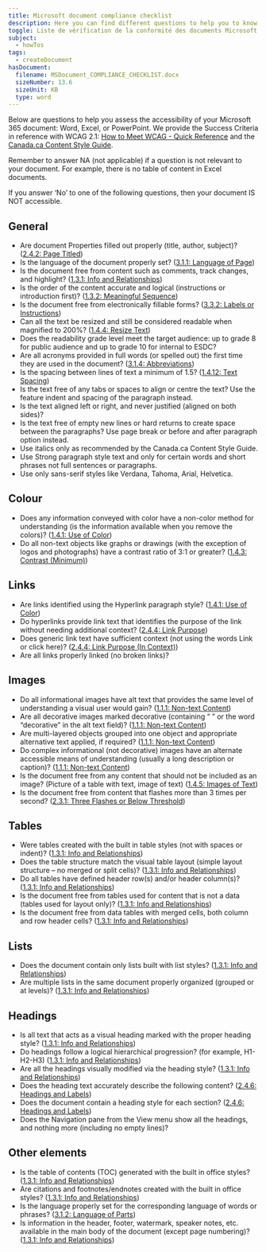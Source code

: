 ```yaml
---
title: Microsoft document compliance checklist
description: Here you can find different questions to help you to know if your Microsoft 365 document is accessible or not.
toggle: Liste de vérification de la conformité des documents Microsoft
subject:
  - howTos
tags:
  - createDocument
hasDocument:
  filename: MSDocument_COMPLIANCE_CHECKLIST.docx
  sizeNumber: 13.6
  sizeUnit: KB
  type: word
---
```


Below are questions to help you assess the accessibility of your Microsoft 365 document: Word, Excel, or PowerPoint. We provide the Success Criteria in reference with WCAG 2.1: [How to Meet WCAG - Quick Reference](http://www.w3.org/WAI/WCAG21/quickref/) and the [Canada.ca Content Style Guide](https://www.canada.ca/en/treasury-board-secretariat/services/government-communications/canada-content-style-guide.html).

Remember to answer NA (not applicable) if a question is not relevant to your document. For example, there is no table of content in Excel documents.

If you answer ‘No’ to one of the following questions, then your document IS NOT accessible.

## General

<ul class="list-unstyled mrgn-tp-lg mrgn-lft-lg">
    <li class="mrgn-bttm-md"><span class="far fa-square mrgn-rght-md" aria-hidden="true"></span>Are document Properties filled out properly (title, author, subject)? (<a href="https://www.w3.org/TR/WCAG22/#page-titled">2.4.2: Page Titled</a>)</li>
    <li class="mrgn-bttm-md"><span class="far fa-square mrgn-rght-md" aria-hidden="true"></span>Is the language of the document properly set? (<a href="https://www.w3.org/TR/WCAG22/#language-of-page">3.1.1: Language of Page</a>)</li>
    <li class="mrgn-bttm-md"><span class="far fa-square mrgn-rght-md" aria-hidden="true"></span>Is the document free from content such as comments, track changes, and highlight? (<a href="https://www.w3.org/TR/WCAG22/#info-and-relationships">1.3.1: Info and Relationships</a>)</li>
    <li class="mrgn-bttm-md"><span class="far fa-square mrgn-rght-md" aria-hidden="true"></span>Is the order of the content accurate and logical (instructions or introduction first)? (<a href="https://www.w3.org/TR/WCAG22/#meaningful-sequence">1.3.2: Meaningful Sequence</a>)</li>
    <li class="mrgn-bttm-md"><span class="far fa-square mrgn-rght-md" aria-hidden="true"></span>Is the document free from electronically fillable forms? (<a href="https://www.w3.org/TR/WCAG22/#labels-or-instructions">3.3.2: Labels or Instructions</a>)</li>
    <li class="mrgn-bttm-md"><span class="far fa-square mrgn-rght-md" aria-hidden="true"></span>Can all the text be resized and still be considered readable when magnified to 200%? (<a href="https://www.w3.org/TR/WCAG22/#resize-text">1.4.4: Resize Text</a>)</li>
    <li class="mrgn-bttm-md"><span class="far fa-square mrgn-rght-md" aria-hidden="true"></span>Does the readability grade level meet the target audience: up to grade 8 for public audience and up to grade 10 for internal to ESDC?</li>
    <li class="mrgn-bttm-md"><span class="far fa-square mrgn-rght-md" aria-hidden="true"></span>Are all acronyms provided in full words (or spelled out) the first time they are used in the document? (<a href="https://www.w3.org/TR/WCAG22/#abbreviations">3.1.4: Abbreviations</a>)</li>
    <li class="mrgn-bttm-md"><span class="far fa-square mrgn-rght-md" aria-hidden="true"></span>Is the spacing between lines of text a minimum of 1.5? (<a href="https://www.w3.org/TR/WCAG22/#text-spacing">1.4.12: Text Spacing</a>)</li>
    <li class="mrgn-bttm-md"><span class="far fa-square mrgn-rght-md" aria-hidden="true"></span>Is the text free of any tabs or spaces to align or centre the text? Use the feature indent and spacing of the paragraph instead.</li>
    <li class="mrgn-bttm-md"><span class="far fa-square mrgn-rght-md" aria-hidden="true"></span>Is the text aligned left or right, and never justified (aligned on both sides)?</li>
    <li class="mrgn-bttm-md"><span class="far fa-square mrgn-rght-md" aria-hidden="true"></span>Is the text free of empty new lines or hard returns to create space between the paragraphs? Use page break or before and after paragraph option instead.</li>
    <li class="mrgn-bttm-md"><span class="far fa-square mrgn-rght-md" aria-hidden="true"></span>Use italics only as recommended by the Canada.ca Content Style Guide.</li>
    <li class="mrgn-bttm-md"><span class="far fa-square mrgn-rght-md" aria-hidden="true"></span>Use Strong paragraph style text and only for certain words and short phrases not full sentences or paragraphs.</li>
    <li class="mrgn-bttm-md"><span class="far fa-square mrgn-rght-md" aria-hidden="true"></span>Use only sans-serif styles like Verdana, Tahoma, Arial, Helvetica.</li>
</ul>

## Colour

<ul class="list-unstyled mrgn-tp-lg mrgn-lft-lg">
    <li class="mrgn-bttm-md"><span class="far fa-square mrgn-rght-md" aria-hidden="true"></span>Does any information conveyed with color have a non-color method for understanding (is the information available when you remove the colors)? (<a href="https://www.w3.org/TR/WCAG22/#use-of-color">1.4.1: Use of Color</a>)</li>
    <li class="mrgn-bttm-md"><span class="far fa-square mrgn-rght-md" aria-hidden="true"></span>Do all non-text objects like graphs or drawings (with the exception of logos and photographs) have a contrast ratio of 3:1 or greater? (<a href="https://www.w3.org/TR/WCAG22/#contrast-minimum">1.4.3: Contrast (Minimum)</a>)</li>
</ul>

## Links

<ul class="list-unstyled mrgn-tp-lg mrgn-lft-lg">
    <li class="mrgn-bttm-md"><span class="far fa-square mrgn-rght-md" aria-hidden="true"></span>Are links identified using the Hyperlink paragraph style? (<a href="https://www.w3.org/TR/WCAG22/#use-of-color">1.4.1: Use of Color</a>)</li>
    <li class="mrgn-bttm-md"><span class="far fa-square mrgn-rght-md" aria-hidden="true"></span>Do hyperlinks provide link text that identifies the purpose of the link without needing additional context? (<a href="https://www.w3.org/TR/WCAG22/#link-purpose-in-context">2.4.4: Link Purpose</a>)</li>
    <li class="mrgn-bttm-md"><span class="far fa-square mrgn-rght-md" aria-hidden="true"></span>Does generic link text have sufficient context (not using the words Link or click here)? (<a href="https://www.w3.org/TR/WCAG22/#link-purpose-in-context">2.4.4: Link Purpose (In Context)</a>)</li>
    <li class="mrgn-bttm-md"><span class="far fa-square mrgn-rght-md" aria-hidden="true"></span>Are all links properly linked (no broken links)?</li>
</ul>

## Images

<ul class="list-unstyled mrgn-tp-lg mrgn-lft-lg">
    <li class="mrgn-bttm-md"><span class="far fa-square mrgn-rght-md" aria-hidden="true"></span>Do all informational images have alt text that provides the same level of understanding a visual user would gain? (<a href="https://www.w3.org/TR/WCAG22/#non-text-content">1.1.1: Non-text Content</a>)</li>
    <li class="mrgn-bttm-md"><span class="far fa-square mrgn-rght-md" aria-hidden="true"></span>Are all decorative images marked decorative (containing “ ” or the word “decorative” in the alt text field)? (<a href="https://www.w3.org/TR/WCAG22/#non-text-content">1.1.1: Non-text Content</a>)</li>
    <li class="mrgn-bttm-md"><span class="far fa-square mrgn-rght-md" aria-hidden="true"></span>Are multi-layered objects grouped into one object and appropriate alternative text applied, if required? (<a href="https://www.w3.org/TR/WCAG22/#non-text-content">1.1.1: Non-text Content</a>)</li>
    <li class="mrgn-bttm-md"><span class="far fa-square mrgn-rght-md" aria-hidden="true"></span>Do complex informational (not decorative) images have an alternate accessible means of understanding (usually a long description or caption)? (<a href="https://www.w3.org/TR/WCAG22/#non-text-content">1.1.1: Non-text Content</a>)</li>
    <li class="mrgn-bttm-md"><span class="far fa-square mrgn-rght-md" aria-hidden="true"></span>Is the document free from any content that should not be included as an image? (Picture of a table with text, image of text) (<a href="https://www.w3.org/TR/WCAG22/#images-of-text">1.4.5: Images of Text</a>)</li>
    <li class="mrgn-bttm-md"><span class="far fa-square mrgn-rght-md" aria-hidden="true"></span>Is the document free from content that flashes more than 3 times per second? (<a href="https://www.w3.org/TR/WCAG22/#three-flashes-or-below-threshold">2.3.1: Three Flashes or Below Threshold</a>)</li>
</ul>

## Tables

<ul class="list-unstyled mrgn-tp-lg mrgn-lft-lg">
    <li class="mrgn-bttm-md"><span class="far fa-square mrgn-rght-md" aria-hidden="true"></span>Were tables created with the built in table styles (not with spaces or indent)? (<a href="https://www.w3.org/TR/WCAG22/#info-and-relationships">1.3.1: Info and Relationships</a>)</li>
    <li class="mrgn-bttm-md"><span class="far fa-square mrgn-rght-md" aria-hidden="true"></span>Does the table structure match the visual table layout (simple layout structure – no merged or split cells)? (<a href="https://www.w3.org/TR/WCAG22/#info-and-relationships">1.3.1: Info and Relationships</a>)</li>
    <li class="mrgn-bttm-md"><span class="far fa-square mrgn-rght-md" aria-hidden="true"></span>Do all tables have defined header row(s) and/or header column(s)? (<a href="https://www.w3.org/TR/WCAG22/#info-and-relationships">1.3.1: Info and Relationships</a>)</li>
    <li class="mrgn-bttm-md"><span class="far fa-square mrgn-rght-md" aria-hidden="true"></span>Is the document free from tables used for content that is not a data (tables used for layout only)? (<a href="https://www.w3.org/TR/WCAG22/#info-and-relationships">1.3.1: Info and Relationships</a>)</li>
    <li class="mrgn-bttm-md"><span class="far fa-square mrgn-rght-md" aria-hidden="true"></span>Is the document free from data tables with merged cells, both column and row header cells? (<a href="https://www.w3.org/TR/WCAG22/#info-and-relationships">1.3.1: Info and Relationships</a>)</li>
</ul>

## Lists

<ul class="list-unstyled mrgn-tp-lg mrgn-lft-lg">
    <li class="mrgn-bttm-md"><span class="far fa-square mrgn-rght-md" aria-hidden="true"></span>Does the document contain only lists built with list styles? (<a href="https://www.w3.org/TR/WCAG22/#info-and-relationships">1.3.1: Info and Relationships</a>)</li>
    <li class="mrgn-bttm-md"><span class="far fa-square mrgn-rght-md" aria-hidden="true"></span>Are multiple lists in the same document properly organized (grouped or at levels)? (<a href="https://www.w3.org/TR/WCAG22/#info-and-relationships">1.3.1: Info and Relationships</a>)</li>
</ul>

## Headings

<ul class="list-unstyled mrgn-tp-lg mrgn-lft-lg">
    <li class="mrgn-bttm-md"><span class="far fa-square mrgn-rght-md" aria-hidden="true"></span>Is all text that acts as a visual heading marked with the proper heading style? (<a href="https://www.w3.org/TR/WCAG22/#info-and-relationships">1.3.1: Info and Relationships</a>)</li>
    <li class="mrgn-bttm-md"><span class="far fa-square mrgn-rght-md" aria-hidden="true"></span>Do headings follow a logical hierarchical progression? (for example, H1-H2-H3) (<a href="https://www.w3.org/TR/WCAG22/#info-and-relationships">1.3.1: Info and Relationships</a>)</li>
    <li class="mrgn-bttm-md"><span class="far fa-square mrgn-rght-md" aria-hidden="true"></span>Are all the headings visually modified via the heading style? (<a href="https://www.w3.org/TR/WCAG22/#info-and-relationships">1.3.1: Info and Relationships</a>)</li>
    <li class="mrgn-bttm-md"><span class="far fa-square mrgn-rght-md" aria-hidden="true"></span>Does the heading text accurately describe the following content? (<a href="https://www.w3.org/TR/WCAG22/#headings-and-labels">2.4.6: Headings and Labels</a>)</li>
    <li class="mrgn-bttm-md"><span class="far fa-square mrgn-rght-md" aria-hidden="true"></span>Does the document contain a heading style for each section? (<a href="https://www.w3.org/TR/WCAG22/#headings-and-labels">2.4.6: Headings and Labels</a>)</li>
    <li class="mrgn-bttm-md"><span class="far fa-square mrgn-rght-md" aria-hidden="true"></span>Does the Navigation pane from the View menu show all the headings, and nothing more (including no empty lines)?</li>
</ul>

## Other elements

<ul class="list-unstyled mrgn-tp-lg mrgn-lft-lg">
    <li class="mrgn-bttm-md"><span class="far fa-square mrgn-rght-md" aria-hidden="true"></span>Is the table of contents (TOC) generated with the built in office styles? (<a href="https://www.w3.org/TR/WCAG22/#info-and-relationships">1.3.1: Info and Relationships</a>)</li>
    <li class="mrgn-bttm-md"><span class="far fa-square mrgn-rght-md" aria-hidden="true"></span>Are citations and footnotes/endnotes created with the built in office styles? (<a href="https://www.w3.org/TR/WCAG22/#info-and-relationships">1.3.1: Info and Relationships</a>)</li>
    <li class="mrgn-bttm-md"><span class="far fa-square mrgn-rght-md" aria-hidden="true"></span>Is the language properly set for the corresponding language of words or phrases? (<a href="https://www.w3.org/TR/WCAG22/#language-of-parts">3.1.2: Language of Parts</a>)</li>
    <li class="mrgn-bttm-md"><span class="far fa-square mrgn-rght-md" aria-hidden="true"></span>Is information in the header, footer, watermark, speaker notes, etc. available in the main body of the document (except page numbering)? (<a href="https://www.w3.org/TR/WCAG22/#info-and-relationships">1.3.1: Info and Relationships</a>)</li>
</ul>
